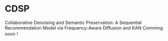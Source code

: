 # CDSP
Collaborative Denoising and Semantic Preservation: A Sequential Recommendation Model via Frequency-Aware Diffusion and KAN
Comming soon！
